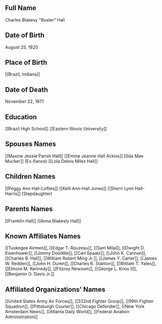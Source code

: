 ## Full Name
Charles Blakesy "Buster" Hall

## Date of Birth
August 25, 1920

## Place of Birth
[[Brazil, Indiana]]

## Date of Death
November 22, 1971

## Education
[[Brazil High School]]
[[Eastern Illinois University]]

## Spouses Names
[[Maxine Jessie Parish Hall]]
[[Emma Jeanne Hall Ackiss]]
[[Ida Mae Mucker]] (Ex-fiance)
[[Lola Delois Miles Hall]]

## Children Names
[[Peggy Ann Hall-Lofties]]
[[Kelli Ann-Hall Jones]]
[[Sherri Lynn Hall-Harris]] (Stepdaughter)

## Parents Names
[[Franklin Hall]]
[[Anna Blakesly Hall]]

## Known Affiliates Names
 [[Tuskegee Airmen]], [[Edgar T. Rouzeau]], [[Sam Milai]], [[Dwight D. Eisenhower]], [[Jimmy Doolittle]], [[Carl Spaatz]], [[John K. Cannon]], [[Charles B. Hall]], [[William Robert Ming Jr.]], [[James Y. Carter]], [[James W. Redden]], [[John H. Duren]], [[Charles R. Stanton]], [[William T. Yates]], [[Elmore M. Kennedy]], [[Fitzroy Newsum]], [[George L. Knox II]], [[Benjamin O. Davis Jr.]]

## Affiliated Organizations' Names
 [[United States Army Air Forces]], [[332nd Fighter Group]], [[99th Fighter Squadron]], [[Pittsburgh Courier]], [[Chicago Defender]], [[New York Amsterdam News]], [[Atlanta Daily World]], [[Federal Aviation Administration]]
